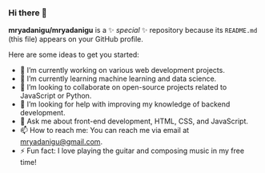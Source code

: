 ### Hi there 👋

**mryadanigu/mryadanigu** is a ✨ _special_ ✨ repository because its `README.md` (this file) appears on your GitHub profile.

Here are some ideas to get you started:

- 🔭 I’m currently working on various web development projects.
- 🌱 I’m currently learning machine learning and data science.
- 👯 I’m looking to collaborate on open-source projects related to JavaScript or Python.
- 🤔 I’m looking for help with improving my knowledge of backend development.
- 💬 Ask me about front-end development, HTML, CSS, and JavaScript.
- 📫 How to reach me: You can reach me via email at [mryadanigu@gmail.com](mailto:mryadanigu@gmail.com).
- ⚡ Fun fact: I love playing the guitar and composing music in my free time!
